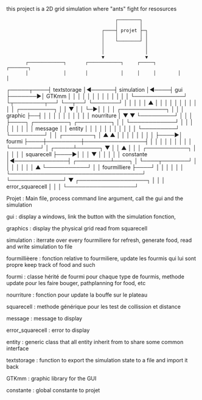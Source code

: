 this project is a 2D grid simulation where "ants" fight for resosurces

                                            ┌────────┐
                                            │        │
                                       ┌────┤ projet ├─┐
                                       │    │        │ │
                                       │    └────────┘ │
                                       │               │
                                       │               │
                                       ▼               ▼
           ┌─────────────┐       ┌────────────┐     ┌─────┐        ┌───────┐
           │             │       │            │     │     │        │       │
┌─────┬────┤ textstorage │◄──────┤ simulation │◄────┤ gui ├───────►│ GTKmm │
│     │    │             │       │            │     │     │        │       │
│     │    └─────────────┘       └┬────────┬──┘     └──┬──┘        └───────┘
│     │                           │        │           │               ▲
│     │                           │        │           │               │
│     │                           │        │           │  ┌─────────┐  │
│     ▼                           │        │           └─►│         │  │
│ ┌────────────┐                  │        │              │ graphic ├──┤
│ │            │                  │        │              │         │  │
│ │ nourriture │                  ▼        ▼              └─────────┘  │
│ │            ├────┐    ┌─────────┐     ┌─────────┐                   │
│ └────────────┘    │    │         │     │         │                   │
│                   │    │ message │     │ entity  │                   │
│                   │    │         │     │         │                   │
│                   │    └─────────┘     └─────────┘                   │
│     ┌────────┐    │         ▲                ▲                       │
│     │        │    │         │                │                       │
├────►│ fourmi ├────┼─────────┼────────────────┤                       │
│     │        │    │         │                │                       │
│     └────────┘    │   ┌─────┴──────┐         ▼                       │
│         ▲         │   │            │     ┌───────────┐               │
│         │         │   │ squarecell ├────►│           │               │
▼         │         │   │            │     │ constante │◄──────────────┤
┌─────────┴────┐    │   └────┬───────┘     │           │               │
│              │    │        │     ▲       └───────────┘               │
│ fourmilliere ├────┘        │     │                                   │
│              │             │     └───────────────────────────────────┘
└──────────────┘             ▼
                    ┌──────────────────┐
                    │                  │
                    │ error_squarecell │
                    │                  │
                    └──────────────────┘

Projet : Main file, process command line argument, call the gui and the simulation

gui : display a windows, link the button with the simulation fonction,

graphics : display the physical grid read from squarecell

simulation : iterrate over every fourmiliere for refresh, generate food, read and write simulation to file

fourmillièere : fonction relative to fourmiliere, update les fourmis qui lui sont propre keep track of food and such

fourmi : classe hérité de fourmi pour chaque type de fourmis, methode update pour les faire bouger, pathplanning for food, etc

nourriture : fonction pour update la bouffe sur le plateau

squarecell : methode générique pour les test de collission et distance

message : message to display

error_squarecell : error to display

entity : generic class that all entity inherit from to share some common interface

textstorage : function to export the simulation state to a file and import it back

GTKmm : graphic library for the GUI

constante : global constante to projet